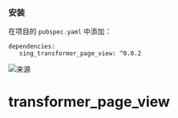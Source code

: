 ### 安装

在项目的 `pubspec.yaml` 中添加：

```
dependencies:
   sing_transformer_page_view: ^0.0.2
```

![来源](https://github.com/best-flutter/transformer_page_view)
# transformer_page_view
